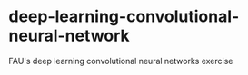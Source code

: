 # deep-learning-convolutional-neural-network
FAU's deep learning convolutional neural networks exercise
